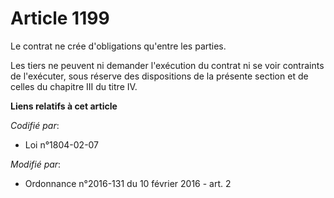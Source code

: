 # Article 1199

Le contrat ne crée d'obligations qu'entre les parties. 

Les tiers ne peuvent ni demander l'exécution du contrat ni se voir contraints de l'exécuter, sous réserve des dispositions de
la présente section et de celles du chapitre III du titre IV.

**Liens relatifs à cet article**

_Codifié par_:

  - Loi n°1804-02-07

_Modifié par_:

  - Ordonnance n°2016-131 du 10 février 2016 - art. 2
